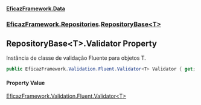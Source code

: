 #### [EficazFramework.Data](EficazFrameworkData.md 'EficazFramework Data')
### [EficazFramework.Repositories](EficazFrameworkData.md#EficazFramework_Repositories 'EficazFramework.Repositories').[RepositoryBase&lt;T&gt;](RepositoryBase_T_.md 'EficazFramework.Repositories.RepositoryBase&lt;T&gt;')
## RepositoryBase&lt;T&gt;.Validator Property
Instância de classe de validação Fluente para objetos T.  
```csharp
public EficazFramework.Validation.Fluent.Validator<T> Validator { get; set; }
```
#### Property Value
[EficazFramework.Validation.Fluent.Validator&lt;](Validator_T_.md 'EficazFramework.Validation.Fluent.Validator&lt;T&gt;')[T](RepositoryBase_T_.md#EficazFramework_Repositories_RepositoryBase_T__T 'EficazFramework.Repositories.RepositoryBase&lt;T&gt;.T')[&gt;](Validator_T_.md 'EficazFramework.Validation.Fluent.Validator&lt;T&gt;')
